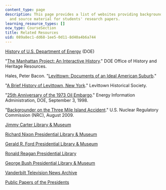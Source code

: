 ```yaml
---
content_type: page
description: This page provides a list of websites providing background information
  and source material for students' research papers.
learning_resource_types: []
ocw_type: CourseSection
title: Related Resources
uid: 089a8ec1-dd68-1ee5-0d11-8d40a4b6a744
---
```


[History of U.S. Department of Energy](http://www.energy.gov/about/history.htm) (DOE)

"[The Manhattan Project: An Interactive History](http://replay.web.archive.org/20101111232821/http:/www.cfo.doe.gov/me70/manhattan/index.htm)." DOE Office of History and Heritage Resources.

Hales, Peter Bacon. "[Levittown: Documents of an Ideal American Suburb](http://jah.oxfordjournals.org/content/101/1/372.extract)."

"[A Brief History of Levittown, New York](http://www.levittownhistoricalsociety.org/history.htm)." Levittown Historical Society.

"[25th Anniversary of the 1973 Oil Embargo](http://www.nei.org/News-Media/Media-Room/News-Releases/The-25th-Anniversary-of-The-1973-Oil-Embargo-Key-F)." Energy Information Administration, DOE, September 3, 1998.

"[Backgrounder on the Three Mile Island Accident](http://www.nrc.gov/reading-rm/doc-collections/fact-sheets/3mile-isle.html)." U.S. Nuclear Regulatory Commission (NRC), August 2009.

[Jimmy Carter Library & Museum](http://www.jimmycarterlibrary.gov/)

[Richard Nixon Presidential Library & Museum](http://www.nixonlibrary.gov/)

[Gerald R. Ford Presidential Library & Museum](https://www.fordlibrarymuseum.gov/)

[Ronald Reagan Presidential Library](https://www.reaganfoundation.org/)

[George Bush Presidential Library & Museum](http://bushlibrary.tamu.edu/)

[Vanderbilt Television News Archive](http://tvnews.vanderbilt.edu/)

[Public Papers of the Presidents](https://www.archives.gov/files/federal-register/publications/presidential-papers.html)